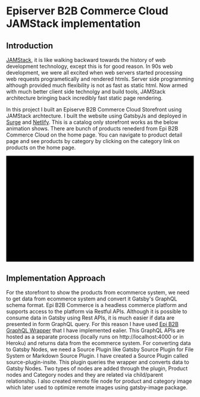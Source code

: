 # Episerver B2B Commerce Cloud JAMStack implementation

## Introduction
[JAMStack](https://jamstack.org/), it is like walking backward towards the history of web development technology, except this is for good reason. In 90s web development, we were all excited when web servers started processing web requests programetically and rendered htmls. Server side programming although provided much flexibility is not as fast as static html. Now armed with much better client side technolgy and build tools, JAMStack architecture bringing back incredibly fast static page rendering.

In this project I built an Episerve B2B Commerce Cloud Storefront using JAMStack archtecture. I built the website using GatsbyJs and deployed in [Surge](https://surge.sh/) and [Netlify](https://www.netlify.com/). This is a catalog only storefront works as the below animation shows. There are bunch of products renederd from Epi B2B Commerce Cloud on the home page. You can navigate to product detail page and see products by category by clicking on the category link on products on the home page.

![](Epi%20B2B%20Commerce%20Cloud%20Storefron%20Animation.gif)

## Implementation Approach
For the storefront to show the products from ecommerce system, we need to get data from ecommerce system and convert it Gatsby's GraphQL schema format. Epi B2B Commerce is a headless commerce platform and supports access to the platform via Restful APIs. Although it is possible to consume data in Gatsby using Rest APIs, it is much easier if data are presented in form GraphQL query. For this reason I have used [Epi B2B GraphQL Wrapper](https://github.com/himadric/graphql-wrapper-epib2bcommerce) that I have implemented ealier. This GraphQL APIs are hosted as a separate process (locally runs on http://localhost:4000 or in Heroku) and returns data from the ecommerce system.
For converting data to Gatsby Nodes, we need a Source Plugin like Gatsby Source Plugin for File System or Markdown Source Plugin. I have created a Source Plugin called source-plugin-insite. This plugin queries the wrapper and converts data to Gatsby Nodes. Two types of nodes are added through the plugin, Product nodes and Category nodes and they are related via child/parent relationship. I also created remote file node for product and category image which later used to optimize remote images using gatsby-image package.
